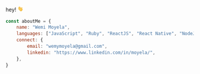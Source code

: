 hey! <img src="https://github.com/AbdussamadYisau/AbdussamadYisau/blob/master/Hi.gif" width="15px">


```javascript
const aboutMe = {
    name: "Wemi Moyela",
    languages: ["JavaScript", "Ruby", "ReactJS", "React Native", "NodeJS", "Python"],
    connect: {
        email: "wemymoyela@gmail.com",
        linkedin: "https://www.linkedin.com/in/moyela/",
    },
}
```
